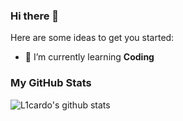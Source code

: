 ### Hi there 👋

Here are some ideas to get you started:

- 🌱 I’m currently learning **Coding**

### My GitHub Stats

![L1cardo's github stats](https://github-readme-stats.vercel.app/api?username=K4Sh4d0w&show_icons=true&title_color=fff&icon_color=79ff97&text_color=9f9f9f&bg_color=151515)
